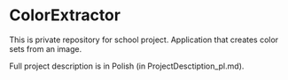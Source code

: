 ColorExtractor
==============

This is private repository for school project. Application that creates color sets from an image.

Full project description is in Polish (in ProjectDesctiption_pl.md).
